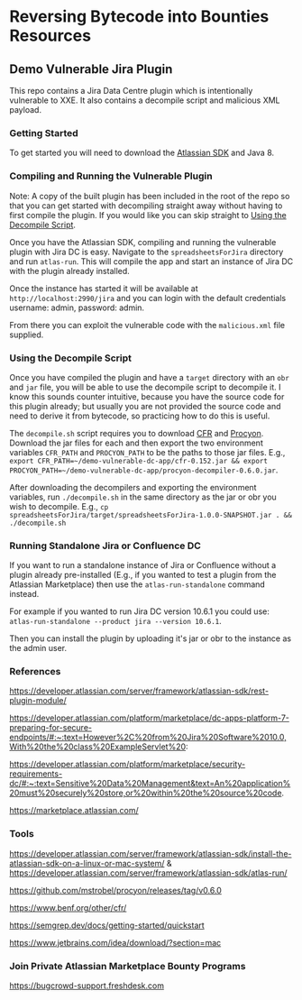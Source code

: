 # Reversing Bytecode into Bounties Resources


## Demo Vulnerable Jira Plugin

This repo contains a Jira Data Centre plugin which is intentionally vulnerable to XXE. It also contains a decompile script and malicious XML payload.

### Getting Started

To get started you will need to download the [Atlassian SDK](https://developer.atlassian.com/server/framework/atlassian-sdk/downloads/) and Java 8.

### Compiling and Running the Vulnerable Plugin

Note: A copy of the built plugin has been included in the root of the repo so that you can get started with decompiling straight away without having to first compile the plugin. If you would like you can skip straight to [Using the Decompile Script](#using-the-decompile-script).

Once you have the Atlassian SDK, compiling and running the vulnerable plugin with Jira DC is easy. Navigate to the `spreadsheetsForJira` directory and run `atlas-run`. This will compile the app and start an instance of Jira DC with the plugin already installed.

Once the instance has started it will be available at `http://localhost:2990/jira` and you can login with the default credentials username: admin, password: admin.

From there you can exploit the vulnerable code with the `malicious.xml` file supplied.

### Using the Decompile Script

Once you have compiled the plugin and have a `target` directory with an `obr` and `jar` file, you will be able to use the decompile script to decompile it. I know this sounds counter intuitive, because you have the source code for this plugin already; but usually you are not provided the source code and need to derive it from bytecode, so practicing how to do this is useful.

The `decompile.sh` script requires you to download [CFR](https://www.benf.org/other/cfr/) and [Procyon](https://github.com/mstrobel/procyon/releases/tag/v0.6.0). Download the jar files for each and then export the two environment variables `CFR_PATH` and `PROCYON_PATH` to be the paths to those jar files. E.g., `export CFR_PATH=~/demo-vulnerable-dc-app/cfr-0.152.jar && export PROCYON_PATH=~/demo-vulnerable-dc-app/procyon-decompiler-0.6.0.jar`.

After downloading the decompilers and exporting the environment variables, run `./decompile.sh` in the same directory as the jar or obr you wish to decompile. E.g., `cp spreadsheetsForJira/target/spreadsheetsForJira-1.0.0-SNAPSHOT.jar . && ./decompile.sh`

### Running Standalone Jira or Confluence DC

If you want to run a standalone instance of Jira or Confluence without a plugin already pre-installed (E.g., if you wanted to test a plugin from the Atlassian Marketplace) then use the `atlas-run-standalone` command instead. 

For example if you wanted to run Jira DC version 10.6.1 you could use: `atlas-run-standalone --product jira --version 10.6.1`.

Then you can install the plugin by uploading it's jar or obr to the instance as the admin user.

### References

https://developer.atlassian.com/server/framework/atlassian-sdk/rest-plugin-module/ 

https://developer.atlassian.com/platform/marketplace/dc-apps-platform-7-preparing-for-secure-endpoints/#:~:text=However%2C%20from%20Jira%20Software%2010.0,With%20the%20class%20ExampleServlet%20: 

https://developer.atlassian.com/platform/marketplace/security-requirements-dc/#:~:text=Sensitive%20Data%20Management&text=An%20application%20must%20securely%20store,or%20within%20the%20source%20code.    

https://marketplace.atlassian.com/  

### Tools

https://developer.atlassian.com/server/framework/atlassian-sdk/install-the-atlassian-sdk-on-a-linux-or-mac-system/ & https://developer.atlassian.com/server/framework/atlassian-sdk/atlas-run/  

https://github.com/mstrobel/procyon/releases/tag/v0.6.0  

https://www.benf.org/other/cfr/  

https://semgrep.dev/docs/getting-started/quickstart 

https://www.jetbrains.com/idea/download/?section=mac 

### Join Private Atlassian Marketplace Bounty Programs

https://bugcrowd-support.freshdesk.com 